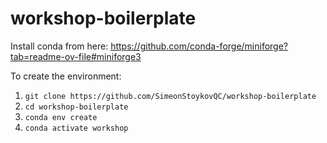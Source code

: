 # workshop-boilerplate

Install conda from here: https://github.com/conda-forge/miniforge?tab=readme-ov-file#miniforge3

To create the environment:
1. `git clone https://github.com/SimeonStoykovQC/workshop-boilerplate`
2. `cd workshop-boilerplate`
3. `conda env create`
4. `conda activate workshop`
